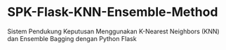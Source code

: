 # SPK-Flask-KNN-Ensemble-Method
Sistem Pendukung Keputusan Menggunakan K-Nearest Neighbors (KNN) dan Ensemble Bagging dengan Python Flask
